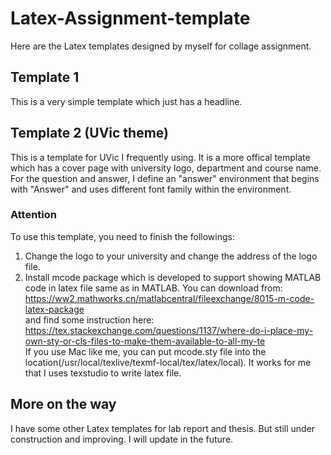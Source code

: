 # Latex-Assignment-template
Here are the Latex templates designed by myself for collage assignment.

## Template 1
This is a very simple template which just has a headline.

## Template 2 (UVic theme)
This is a template for UVic I frequently using. It is a more offical template which has a cover page with university logo, department and course name. For the question and answer, I define an "answer" environment that begins with "Answer" and uses different font family within the environment.
### Attention
To use this template, you need to finish the followings:
1. Change the logo to your university and change the address of the logo file.
2. Install mcode package which is developed to support showing MATLAB code in latex file same as in MATLAB. You can download from: https://ww2.mathworks.cn/matlabcentral/fileexchange/8015-m-code-latex-package<br>
and find some instruction here: https://tex.stackexchange.com/questions/1137/where-do-i-place-my-own-sty-or-cls-files-to-make-them-available-to-all-my-te<br>
If you use Mac like me, you can put mcode.sty file into the location(/usr/local/texlive/texmf-local/tex/latex/local). It works for me that I uses texstudio to write latex file.

## More on the way
I have some other Latex templates for lab report and thesis. But still under construction and improving. I will update in the future.
